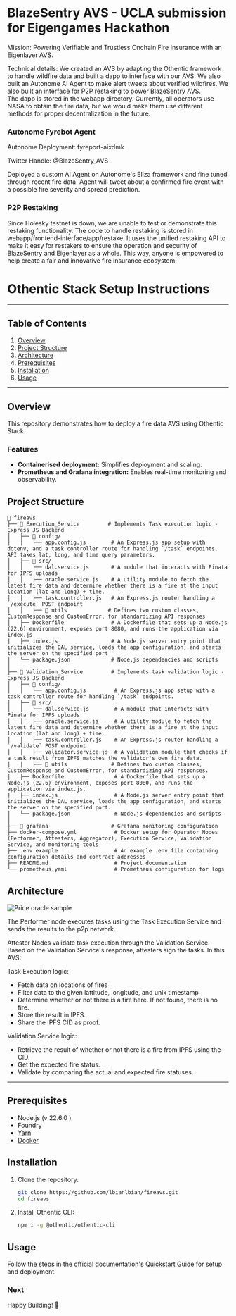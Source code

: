 # BlazeSentry AVS - UCLA submission for Eigengames Hackathon

Mission: Powering Verifiable and Trustless Onchain Fire Insurance with an Eigenlayer AVS.

Technical details: We created an AVS by adapting the Othentic framework to handle wildfire data and built a dapp to interface with our AVS. We also built an Autonome AI Agent to make alert tweets about verified wildfires. We also built an interface for P2P restaking to power BlazeSentry AVS.  
The dapp is stored in the webapp directory. 
Currently, all operators use NASA to obtain the fire data, but we would make them use different methods for proper decentralization in the future. 

### Autonome Fyrebot Agent 

Autonome Deployment: fyreport-aixdmk

Twitter Handle: @BlazeSentry_AVS

Deployed a custom AI Agent on Autonome's Eliza framework and fine tuned through recent fire data. Agent will tweet about a confirmed fire event with a possible fire severity and spread prediction. 

### P2P Restaking

Since Holesky testnet is down, we are unable to test or demonstrate this restaking functionality. The code to handle restaking is stored in webapp/frontend-interface/app/restake. It uses the unified restaking API to make it easy for restakers to ensure the operation and security of BlazeSentry and Eigenlayer as a whole. This way, anyone is empowered to help create a fair and innovative fire insurance ecosystem. 

# Othentic Stack Setup Instructions

---

## Table of Contents

1. [Overview](#overview)
2. [Project Structure](#project-structure)
3. [Architecture](#architecture)
4. [Prerequisites](#prerequisites)
5. [Installation](#installation)
6. [Usage](#usage)

---

## Overview

This repository demonstrates how to deploy a fire data AVS using Othentic Stack.



### Features

- **Containerised deployment:** Simplifies deployment and scaling.
- **Prometheus and Grafana integration:** Enables real-time monitoring and observability.

## Project Structure

```mdx
📂 fireavs
├── 📂 Execution_Service         # Implements Task execution logic - Express JS Backend
│   ├── 📂 config/
│   │   └── app.config.js        # An Express.js app setup with dotenv, and a task controller route for handling `/task` endpoints. API takes lat, long, and time query parameters. 
│   ├── 📂 src/
│   │   └── dal.service.js       # A module that interacts with Pinata for IPFS uploads
│   │   ├── oracle.service.js    # A utility module to fetch the latest fire data and determine whether there is a fire at the input location (lat and long) + time. 
│   │   ├── task.controller.js   # An Express.js router handling a `/execute` POST endpoint
│   │   ├── 📂 utils             # Defines two custom classes, CustomResponse and CustomError, for standardizing API responses
│   ├── Dockerfile               # A Dockerfile that sets up a Node.js (22.6) environment, exposes port 8080, and runs the application via index.js
|   ├── index.js                 # A Node.js server entry point that initializes the DAL service, loads the app configuration, and starts the server on the specified port
│   └── package.json             # Node.js dependencies and scripts
│
├── 📂 Validation_Service         # Implements task validation logic - Express JS Backend
│   ├── 📂 config/
│   │   └── app.config.js         # An Express.js app setup with a task controller route for handling `/task` endpoints.
│   ├── 📂 src/
│   │   └── dal.service.js        # A module that interacts with Pinata for IPFS uploads
│   │   ├── oracle.service.js     # A utility module to fetch the latest fire data and determine whether there is a fire at the input location (lat and long) + time. 
│   │   ├── task.controller.js    # An Express.js router handling a `/validate` POST endpoint
│   │   ├── validator.service.js  # A validation module that checks if a task result from IPFS matches the validator's own fire data. 
│   │   ├── 📂 utils              # Defines two custom classes, CustomResponse and CustomError, for standardizing API responses.
│   ├── Dockerfile                # A Dockerfile that sets up a Node.js (22.6) environment, exposes port 8080, and runs the application via index.js.
|   ├── index.js                  # A Node.js server entry point that initializes the DAL service, loads the app configuration, and starts the server on the specified port.
│   └── package.json              # Node.js dependencies and scripts
│
├── 📂 grafana                    # Grafana monitoring configuration
├── docker-compose.yml            # Docker setup for Operator Nodes (Performer, Attesters, Aggregator), Execution Service, Validation Service, and monitoring tools
├── .env.example                  # An example .env file containing configuration details and contract addresses
├── README.md                     # Project documentation
└── prometheus.yaml               # Prometheus configuration for logs
```

## Architecture

![Price oracle sample](https://github.com/user-attachments/assets/03d544eb-d9c3-44a7-9712-531220c94f7e)

The Performer node executes tasks using the Task Execution Service and sends the results to the p2p network.

Attester Nodes validate task execution through the Validation Service. Based on the Validation Service's response, attesters sign the tasks. In this AVS:

Task Execution logic:
- Fetch data on locations of fires
- Filter data to the given lattitude, longitude, and unix timestamp
- Determine whether or not there is a fire here. If not found, there is no fire. 
- Store the result in IPFS.
- Share the IPFS CID as proof.

Validation Service logic:
- Retrieve the result of whether or not there is a fire from IPFS using the CID.
- Get the expected fire status.
- Validate by comparing the actual and expected fire statuses.
---

## Prerequisites

- Node.js (v 22.6.0 )
- Foundry
- [Yarn](https://yarnpkg.com/)
- [Docker](https://docs.docker.com/engine/install/)

## Installation

1. Clone the repository:

   ```bash
   git clone https://github.com/lbianlbian/fireavs.git
   cd fireavs
   ```

2. Install Othentic CLI:

   ```bash
   npm i -g @othentic/othentic-cli
   ```

## Usage

Follow the steps in the official documentation's [Quickstart](https://docs.othentic.xyz/main/avs-framework/quick-start#steps) Guide for setup and deployment.

### Next


Happy Building! 🚀